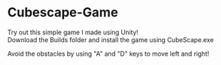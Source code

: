 # Cubescape-Game
Try out this simple game I made using Unity!\
Download the Builds folder and install the game using CubeScape.exe

Avoid the obstacles by using "A" and "D" keys to move left and right!
